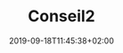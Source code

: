 ---
title: "Conseil2"
date: 2019-09-18T11:45:38+02:00
type: "conseil-municipal"
firstName: "Ugo"
lastName: "Leroy"
role: "Deputy"
photo: "/img/deputy1.jpg"
---